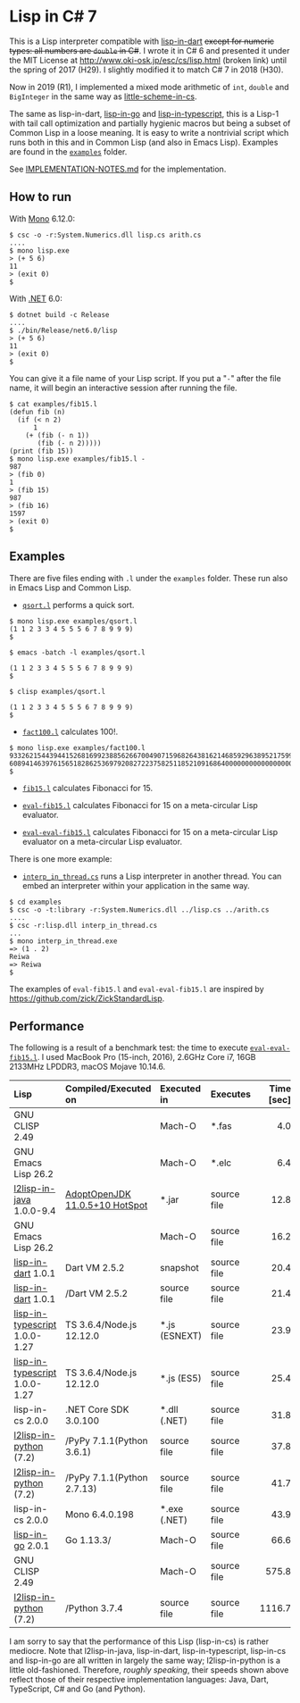 # Lisp in C# 7

This is a Lisp interpreter compatible with
[lisp-in-dart](https://github.com/nukata/lisp-in-dart)
~~except for numeric types:  all numbers are `double` in C#~~.
I wrote it in C# 6 and presented it under the MIT License at
<http://www.oki-osk.jp/esc/cs/lisp.html> (broken link)
until the spring of 2017 (H29).
I slightly modified it to match C# 7 in 2018 (H30).

Now in 2019 (R1),
I implemented a mixed mode arithmetic of `int`, `double` and `BigInteger`
in the same way as
[little-scheme-in-cs](https://github.com/nukata/little-scheme-in-cs).



The same as lisp-in-dart, [lisp-in-go](https://github.com/nukata/lisp-in-go)
and [lisp-in-typescript](https://github.com/nukata/lisp-in-typescript),
this is a Lisp-1 with tail call optimization
and partially hygienic macros but being a subset of Common Lisp
in a loose meaning.
It is easy to write a nontrivial script which runs both in this and in
Common Lisp (and also in Emacs Lisp).
Examples are found in the [`examples`](examples) folder.

See [IMPLEMENTATION-NOTES.md](IMPLEMENTATION-NOTES.md) for the implementation.


## How to run

With [Mono](https://www.mono-project.com) 6.12.0:

```
$ csc -o -r:System.Numerics.dll lisp.cs arith.cs
....
$ mono lisp.exe
> (+ 5 6)
11
> (exit 0)
$ 
```

With [.NET](https://github.com/dotnet/core) 6.0:

```
$ dotnet build -c Release
....
$ ./bin/Release/net6.0/lisp
> (+ 5 6)
11
> (exit 0)
$
```

You can give it a file name of your Lisp script.
If you put a "`-`" after the file name, it will
begin an interactive session after running the file.

```
$ cat examples/fib15.l
(defun fib (n)
  (if (< n 2)
      1
    (+ (fib (- n 1))
       (fib (- n 2)))))
(print (fib 15))
$ mono lisp.exe examples/fib15.l -
987
> (fib 0)
1
> (fib 15)
987
> (fib 16)
1597
> (exit 0)
$ 
```


## Examples

There are five files ending with `.l` under the `examples` folder.
These run also in Emacs Lisp and Common Lisp.

- [`qsort.l`](examples/qsort.l)
  performs a quick sort.

```
$ mono lisp.exe examples/qsort.l
(1 1 2 3 3 4 5 5 5 6 7 8 9 9 9)
$ 
```

```
$ emacs -batch -l examples/qsort.l

(1 1 2 3 3 4 5 5 5 6 7 8 9 9 9)
$ 
```

```
$ clisp examples/qsort.l

(1 1 2 3 3 4 5 5 5 6 7 8 9 9 9)
$ 
```


- [`fact100.l`](examples/fact100.l)
  calculates 100!.

```
$ mono lisp.exe examples/fact100.l 
93326215443944152681699238856266700490715968264381621468592963895217599993229915
608941463976156518286253697920827223758251185210916864000000000000000000000000
$
```

- [`fib15.l`](examples/fib15.l)
  calculates Fibonacci for 15.

- [`eval-fib15.l`](examples/eval-fib15.l)
  calculates Fibonacci for 15 on a meta-circular Lisp evaluator.

- [`eval-eval-fib15.l`](examples/eval-eval-fib15.l)
  calculates Fibonacci for 15 on a meta-circular Lisp evaluator 
  on a meta-circular Lisp evaluator.



There is one more example:

- [`interp_in_thread.cs`](examples/interp_in_thread.cs)
  runs a Lisp interpreter in another thread.
  You can embed an interpreter within your application in the same way.

```
$ cd examples
$ csc -o -t:library -r:System.Numerics.dll ../lisp.cs ../arith.cs
....
$ csc -r:lisp.dll interp_in_thread.cs
...
$ mono interp_in_thread.exe
=> (1 . 2)
Reiwa
=> Reiwa
$ 
```

The examples of `eval-fib15.l` and `eval-eval-fib15.l` are inspired 
by <https://github.com/zick/ZickStandardLisp>.



## Performance

The following is a result of a benchmark test: the time to execute [`eval-eval-fib15.l`](examples/eval-eval-fib15.l).
I used MacBook Pro (15-inch, 2016), 2.6GHz Core i7, 16GB 2133MHz LPDDR3, macOS Mojave 10.14.6.

| Lisp                                                                          | Compiled/Executed on                                            | Executed in   | Executes    | Time [sec] | Rel. Speed  |
|:------------------------------------------------------------------------------|:----------------------------------------------------------------|:--------------|:------------|-----------:|------------:| 
| GNU CLISP 2.49                                                                |                                                                 | Mach-O        | *.fas       |     4.0    | 8.0
| GNU Emacs Lisp 26.2                                                           |                                                                 | Mach-O        | *.elc       |     6.4    | 5.0
| [l2lisp-in-java](https://github.com/nukata/l2lisp-in-java) 1.0.0-9.4          | [AdoptOpenJDK 11.0.5+10 HotSpot](http://adoptopenjdk.net/)      | *.jar         | source file |    12.8    | 2.5
| GNU Emacs Lisp 26.2                                                           |                                                                 | Mach-O        | source file |    16.2    | 2.0
| [lisp-in-dart](https://github.com/nukata/lisp-in-dart) 1.0.1                  | Dart VM 2.5.2                                                   | snapshot      | source file |    20.4    | 1.6
| [lisp-in-dart](https://github.com/nukata/lisp-in-dart) 1.0.1                  | /Dart VM 2.5.2                                                  | source file   | source file |    21.4    | 1.5
| [lisp-in-typescript](https://github.com/nukata/lisp-in-typescript) 1.0.0-1.27 | TS 3.6.4/Node.js 12.12.0                                        | *.js (ESNEXT) | source file |    23.9    | 1.3
| [lisp-in-typescript](https://github.com/nukata/lisp-in-typescript) 1.0.0-1.27 | TS 3.6.4/Node.js 12.12.0                                        | *.js (ES5)    | source file |    25.4    | 1.3
| lisp-in-cs 2.0.0                                                              | .NET Core SDK 3.0.100                                           | *.dll (.NET)  | source file |    31.8    | 1.0
| [l2lisp-in-python](https://github.com/nukata/l2lisp-in-python) (7.2)          | /PyPy 7.1.1(Python 3.6.1)                                       | source file   | source file |    37.8    | 0.8
| [l2lisp-in-python](https://github.com/nukata/l2lisp-in-python) (7.2)          | /PyPy 7.1.1(Python 2.7.13)                                      | source file   | source file |    41.7    | 0.8
| lisp-in-cs 2.0.0                                                              | Mono 6.4.0.198                                                  | *.exe (.NET)  | source file |    43.9    | 0.7
| [lisp-in-go](https://github.com/nukata/lisp-in-go) 2.0.1                      | Go 1.13.3/                                                      | Mach-O        | source file |    66.6    | 0.5
| GNU CLISP 2.49                                                                |                                                                 | Mach-O        | source file |   575.8    | 0.1
| [l2lisp-in-python](https://github.com/nukata/l2lisp-in-python) (7.2)          | /Python 3.7.4                                                   | source file   | source file |  1116.7    | 0.0

I am sorry to say that the performance of this Lisp (lisp-in-cs) is rather mediocre.
Note that l2lisp-in-java, lisp-in-dart, lisp-in-typescript, lisp-in-cs and lisp-in-go are all written in largely the same way; l2lisp-in-python is a little old-fashioned.
Therefore, *roughly speaking*, their speeds shown above reflect those of their respective implementation languages: Java, Dart, TypeScript, C# and Go (and Python).

